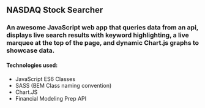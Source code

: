 ## NASDAQ Stock Searcher
### An awesome JavaScript web app that queries data from an api, displays live search results with keyword highlighting, a live marquee at the top of the page, and dynamic Chart.js graphs to showcase data.

#### Technologies used:
- JavaScript ES6 Classes
- SASS (BEM Class naming convention)
- Chart.JS
- Financial Modeling Prep API
